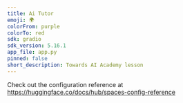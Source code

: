 ```yaml
---
title: Ai Tutor
emoji: 🌍
colorFrom: purple
colorTo: red
sdk: gradio
sdk_version: 5.16.1
app_file: app.py
pinned: false
short_description: Towards AI Academy lesson
---
```


Check out the configuration reference at https://huggingface.co/docs/hub/spaces-config-reference

